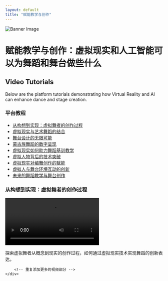 ```yaml
---
layout: default
title: "赋能教学与创作"
---
```


<div class="header-banner">
    <img src="https://yourimageurl.com/banner.jpg" alt="Banner Image" class="banner-image">
    <h1>赋能教学与创作：虚拟现实和人工智能可以为舞蹈和舞台做些什么</h1>
</div>

<h2>Video Tutorials</h2>
<p>Below are the platform tutorials demonstrating how Virtual Reality and AI can enhance dance and stage creation.</p>

<div class="content">
    <div class="content-left">
        <h3>平台教程</h3>
        <ul class="tutorial-list">
            <li><a href="#section1">从构想到实现：虚拟舞者的创作过程</a></li>
            <li><a href="#section2">虚拟现实与艺术舞蹈的结合</a></li>
            <li><a href="#section3">舞台设计的无限可能</a></li>
            <li><a href="#section4">蒙古族舞蹈的数字呈现</a></li>
            <li><a href="#section5">虚拟现实如何助力舞蹈基训教学</a></li>
            <li><a href="#section6">虚拟人物背后的技术突破</a></li>
            <li><a href="#section7">虚拟现实对编舞创作的赋能</a></li>
            <li><a href="#section8">虚拟人与舞台环境互动的创新</a></li>
            <li><a href="#section9">未来的舞蹈教学与舞台创作</a></li>
        </ul>
    </div>
    <div class="content-right">
        <div id="section1" class="video-section">
            <h3>从构想到实现：虚拟舞者的创作过程</h3>
            <video controls>
                <source src="https://yourvideourl1.mp4" type="video/mp4">
                您的浏览器不支持视频标签。
            </video>
            <p>探索虚拟舞者从概念到现实的创作过程，如何通过虚拟现实技术实现舞蹈的创新表达。</p>
        </div>
        
        <!-- 重复添加更多的视频部分 -->
    </div>
</div>
